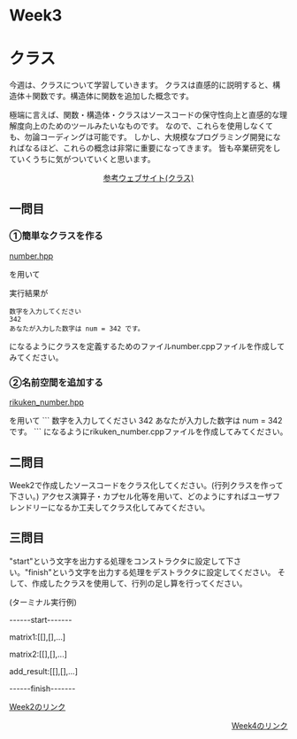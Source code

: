# Week3
# クラス
今週は、クラスについて学習していきます。
クラスは直感的に説明すると、構造体＋関数です。構造体に関数を追加した概念です。

極端に言えば、関数・構造体・クラスはソースコードの保守性向上と直感的な理解度向上のためのツールみたいなものです。
なので、これらを使用しなくても、勿論コーディングは可能です。
しかし、大規模なプログラミング開発になればなるほど、これらの概念は非常に重要になってきます。
皆も卒業研究をしていくうちに気がついていくと思います。
<p align="center"><a href="http://cpp-lang.sevendays-study.com/day2.html">参考ウェブサイト(クラス)</a></p>

## 一問目
### ①簡単なクラスを作る
<p align="left"><a href="https://github.com/ERiC-Labo/C_Journal_club/blob/main/Week3/numbler.hpp">number.hpp</a></p>を用いて

実行結果が
```
数字を入力してください
342
あなたが入力した数字は num = 342 です。
```
になるようにクラスを定義するためのファイルnumber.cppファイルを作成してみてください。
### ②名前空間を追加する
<p align="left"><a href="https://github.com/ERiC-Labo/C_Journal_club/blob/main/Week3/rikuken_numbler.hpp">rikuken_number.hpp</a></p>を用いて
```
数字を入力してください
342
あなたが入力した数字は num = 342 です。
```
になるようにrikuken_number.cppファイルを作成してみてください。


## 二問目
Week2で作成したソースコードをクラス化してください。(行列クラスを作って下さい。)
アクセス演算子・カプセル化等を用いて、どのようにすればユーザフレンドリーになるか工夫してクラス化してみてください。

## 三問目
"start"という文字を出力する処理をコンストラクタに設定して下さい。"finish"という文字を出力する処理をデストラクタに設定してください。
そして、作成したクラスを使用して、行列の足し算を行ってください。

(ターミナル実行例)

------start-------

matrix1:[[],[],...]

matrix2:[[],[],...]

add_result:[[],[],...]

------finish-------

<p><a href="https://github.com/ERiC-Labo/C_Journal_club/tree/main/Week2">Week2のリンク</a></p>
<p align="right"><a href="https://github.com/ERiC-Labo/C_Journal_club/tree/main/Week4">Week4のリンク</a></p>
